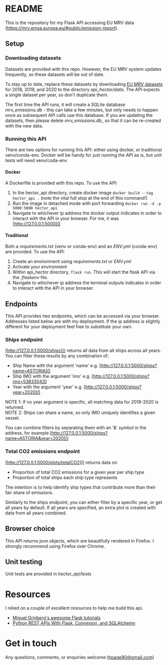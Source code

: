 # README #

This is the repository for my Flask API accessing EU MRV data (https://mrv.emsa.europa.eu/#public/emission-report).

## Setup ##
### Downloading datasets ###
Datasets are provided with this repo. However, the EU MRV system updates frequently, so these datasets will be out of date.

To stay up to date, replace these datasets by downloading [EU MRV datasets](https://mrv.emsa.europa.eu/#public/emission-report) for 2018, 2019, and 2020 to the directory _api_hector/data_. The API expects a single dataset per year, so don't duplicate them.

The first time the API runs, it will create a SQLite database _mrv_emissions.db_ - this can take a few minutes, but only needs to happen once as subsequent API calls use this database. If you are updating the datasets, then please delete _mrv_emissions.db__ so that it can be re-created with the new data.

### Running this API ###
There are two options for running this API: either using docker, or traditional venv/conda-env.
Docker will be handy for just running the API as is, but unit tests will need venv/coda-env
#### Docker ####
A Dockerfile is provided with this repo. To use the API:
1. In the hector_api directory, create docker image `docker build --tag hector_api .` (note the vital full stop at the end of this command!)
2. Run the image in detached mode with port forwarding `docker run -d -p 5000:5000 hector_api`
3. Navigate to whichever ip address the docker output indicates in order to interact with the API in your browser. For me, it was [http://127.0.0.1:5000]()

#### Traditional ####
Both a _requirements.txt_ (venv or conda-env) and an _ENV.yml_ (conda-env) are provided. To use the API:
1. Create an environment using _requirements.txt_ or _ENV.yml_
2. Activate your environment
3. Within api_hector directory, `flask run`. This will start the flask API via the _.flaskenv_ file.
4. Navigate to whichever ip address the terminal outputs indicates in order to interact with the API in your browser.

## Endpoints ##
This API provides two endpoints, which can be accessed via your browser. Addresses listed below are with my deployment. If the ip address is slightly different for your deployment feel free to substitute your own.
### Ships endpoint ###
[http://127.0.0.1:5000/ships]() returns all data from all ships across all years.
You can filter these results by any combination of:
- Ship Name with the argument 'name' e.g. [http://127.0.0.1:5000/ships?name=ASTORIA]()
- Ship IMO with the argument 'imo' e.g. [http://127.0.0.1:5000/ships?imo=5383304]()
- Year with the argument 'year' e.g. [http://127.0.0.1:5000/ships?year=2020]()

NOTE 1: If no year argument is specific, all matching data for 2018-2020 is returned.\
NOTE 2: Ships can share a name, so only IMO uniquely identifies a given vessel.

You can combine filters by separating them with an '&' symbol in the address, for example [http://127.0.0.1:5000/ships?name=ASTORIA&year=2020]()
### Total CO2 emissions endpoint ###
[http://127.0.0.1:5000/plots/totalCO2]() returns data on
- Proportion of total CO2 emissions for a given year per ship type
- Proportion of total ships each ship type represents

The intention is to help identify ship types that contribute more than their fair share of emissions.

Similarly to the ships endpoint, you can either filter by a specific year, or get all years by default. If all years are specified, an extra plot is created with data from all years combined.

## Browser choice ##
This API returns json objects, which are beautifully rendered in Firefox. I strongly recommend using Firefox over Chrome.

## Unit testing ##
Unit tests are provided in _hector_api/tests_

# Resources #
I relied on a couple of excellent resources to help me build this api. 
- [Miguel Grinberg's awesome Flask tutorials](https://blog.miguelgrinberg.com/post/beautiful-flask-tables-part-2)
- [Python REST APIs With Flask, Connexion, and SQLAlchemy](https://realpython.com/flask-connexion-rest-api/)
# Get in touch #
Any questions, comments, or enquiries welcome:([hpage90@gmail.com](mailto:hpage90@gmail.com))